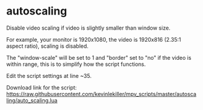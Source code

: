 # autoscaling

Disable video scaling if video is slightly smaller than window size.

For example, your monitor is 1920x1080, the video is 1920x816 (2.35:1 aspect ratio), scaling is disabled.

The "window-scale" will be set to 1 and "border" set to "no" if the video is within range, this is to simplify how the script functions.

Edit the script settings at line ~35.

Download link for the script: https://raw.githubusercontent.com/kevinlekiller/mpv_scripts/master/autoscaling/auto_scaling.lua
